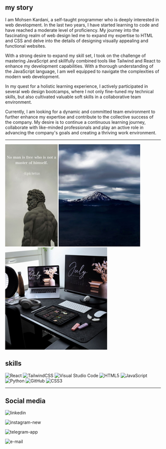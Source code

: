 <h2>my story</h2>
I am Mohsen Kardani, a self-taught programmer who is deeply interested in web development. In the last two years, I have started learning to code and have reached a moderate level of proficiency. My journey into the fascinating realm of web design led me to expand my expertise to HTML and CSS and delve into the details of designing visually appealing and functional websites.

With a strong desire to expand my skill set, I took on the challenge of mastering JavaScript and skillfully combined tools like Tailwind and React to enhance my development capabilities. With a thorough understanding of the JavaScript language, I am well equipped to navigate the complexities of modern web development.

In my quest for a holistic learning experience, I actively participated in several web design bootcamps, where I not only fine-tuned my technical skills, but also cultivated valuable soft skills in a collaborative team environment.

Currently, I am looking for a dynamic and committed team environment to further enhance my expertise and contribute to the collective success of the company. My desire is to continue a continuous learning journey, collaborate with like-minded professionals and play an active role in advancing the company's goals and creating a thriving work environment.
***
<div display="flex" justify-content="space-between" >
  
<img  display="flex"  width="auto" height="330px" src="https://github.com/Mohsen-Kardani/Mohsen-Kardani/blob/main/Mastery.jpg?raw=true"/>

<img display="flex" width="auto" height="330px" src="https://github.com/Mohsen-Kardani/Mohsen-Kardani/blob/main/Damavand%20mountain.jpg?raw=true" />

<img display="flex" width="auto" height="330px"  src="https://github.com/Mohsen-Kardani/Mohsen-Kardani/blob/main/Aesthetic%20Study%20Space.jpg?raw=true" />

<h2 align="left">skills</h2>
</div>

![React](https://img.shields.io/badge/react-%2320232a.svg?style=for-the-badge&logo=react&logoColor=%2361DAFB)
![TailwindCSS](https://img.shields.io/badge/tailwindcss-%2338B2AC.svg?style=for-the-badge&logo=tailwind-css&logoColor=white)
![Visual Studio Code](https://img.shields.io/badge/Visual%20Studio%20Code-0078d7.svg?style=for-the-badge&logo=visual-studio-code&logoColor=white)
![HTML5](https://img.shields.io/badge/html5-%23E34F26.svg?style=for-the-badge&logo=html5&logoColor=white)
![JavaScript](https://img.shields.io/badge/javascript-%23323330.svg?style=for-the-badge&logo=javascript&logoColor=%23F7DF1E)
![Python](https://img.shields.io/badge/python-3670A0?style=for-the-badge&logo=python&logoColor=ffdd54)
![GitHub](https://img.shields.io/badge/github-%23121011.svg?style=for-the-badge&logo=github&logoColor=white)
![CSS3](https://img.shields.io/badge/css3-%231572B6.svg?style=for-the-badge&logo=css3&logoColor=white)

___
<h2>Social media</h2>
<div display="flex" >

<a><img width="48" height="48" src="https://img.icons8.com/fluency/48/linkedin.png" alt="linkedin"/><a/>

<a><img width="48" height="48" src="https://img.icons8.com/fluency/48/instagram-new.png" alt="instagram-new"/><a/>

<a><img width="48" height="48" src="https://img.icons8.com/color/48/telegram-app.png" alt="telegram-app"/><a/>

<a><img width="48" height="48" src="https://img.icons8.com/emoji/48/e-mail.png" alt="e-mail"/><a/>
  
</div>


